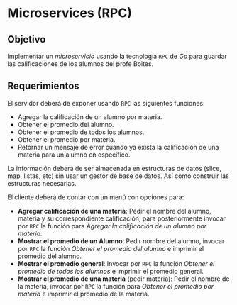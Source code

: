 # Microservices (RPC)

## Objetivo

Implementar un *microservicio* usando la tecnología `RPC` de *Go* para guardar las calificaciones de los alumnos del profe Boites.

## Requerimientos

El servidor deberá de exponer usando `RPC` las siguientes funciones:

- Agregar la calificación de un alumno por materia.
- Obtener el promedio del alumno.
- Obtener el promedio de todos los alumnos.
- Obtener el promedio por materia.
- Retornar un mensaje de error cuando ya exista la calificación de una materia para un alumno en específico.

La información deberá de ser almacenada en estructuras de datos (slice, map, listas, etc) sin usar un gestor de base de datos. Así como construir las estructuras necesarias.

El cliente deberá de contar con un menú con opciones para:

- **Agregar calificación de una materia**: Pedir el nombre del alumno, materia y su correspondiente calificación, para posteriormente invocar por `RPC` la función para *Agregar la calificación de un alumno por materia.*
- **Mostrar el promedio de un Alumno**: Pedir nombre del alumno, invocar por `RPC` la función *Obtener el promedio del alumno* e imprimir el promedio del alumno.
- **Mostrar el promedio general**: Invocar por `RPC` la función *Obtener el promedio de todos los alumnos* e imprimir el promedio general.
- **Mostrar el promedio de una materia** (pedir materia): Pedir el nombre de la materia,  invocar por `RPC` la función para *Obtener el promedio por materia* e imprimir el promedio de la materia.
